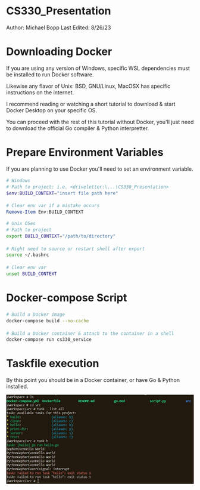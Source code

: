# CS330_Presentation

Author: Michael Bopp
Last Edited: 8/26/23

# Downloading Docker

If you are using any version of Windows, specific WSL dependencies must be installed to run Docker software.

Likewise any flavor of Unix: BSD, GNU/Linux, MacOSX has specific instructions on the internet.

I recommend reading or watching a short tutorial to download & start Docker Desktop on your specific OS.

You can proceed with the rest of this tutorial without Docker, you'll just need to download the official Go compiler & Python interpretter.

# Prepare Environment Variables

If you are planning to use Docker you'll need to set an environment variable.

```powershell
# Windows
# Path to project: i.e. <driveletter:\...\CS330_Presentation>
$env:BUILD_CONTEXT="insert file path here"

# Clear env var if a mistake occurs
Remove-Item Env:BUILD_CONTEXT
```

```bash
# Unix OSes
# Path to project
export BUILD_CONTEXT="/path/to/directory"

# Might need to source or restart shell after export
source ~/.bashrc

# Clear env var
unset BUILD_CONTEXT
```

# Docker-compose Script

```bash
# Build a Docker image
docker-compose build --no-cache

# Build a Docker container & attach to the container in a shell
docker-compose run cs330_service
```

# Taskfile execution

By this point you should be in a Docker container, or have Go & Python installed.

![Taskfile](taskfile_demo.jpg)

